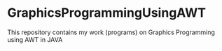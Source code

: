 # GraphicsProgrammingUsingAWT
This repository contains my work (programs) on Graphics Programming using AWT in JAVA
